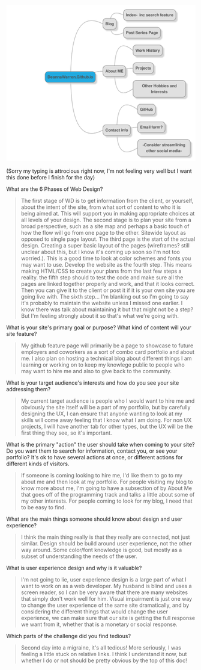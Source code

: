 ![This is my site map.](imgs/site-map.png)

(Sorry my typing is attrocious right now, I'm not feeling very well but I want this done before I finish for the day)

What are the 6 Phases of Web Design?
>The first stage of WD is to get information from the client, or yourself, about the intent of the site, from what sort of content to who it is being aimed at. This will support you in making appropriate choices at all levels of your design.
>The second stage is to plan your site from a broad perspective, such as a site map and perhaps a basic touch of how the flow will go from one page to the other. Sitewide layout as opposed to single page layout.
> The third page is the start of the actual design. Creating a super basic layout of the pages (wireframes? still unclear about this, but I know it's coming up soon so I'm not too worried.). This is a good time to look at color schemes and fonts you may want to use.
>Develop the website as the fourth step. This means making HTML/CSS to create your plans from the last few steps a reality.
> the fifth step  should to test the code and make sure all the pages are linked together properly and work, and that it looks correct. Then you can give it to the client or post it if it is your own site you are going live with.
> The sixth step... I'm blanking out so I'm going to say it's probably to maintain the website unless I missed one earlier. I know there was talk about maintaining it but that might not be a step? But I'm feeling strongly about it so that's what we're going with.

What is your site's primary goal or purpose? What kind of content will your site feature?
>My github feature page will primarily be a page to showcase to future employers and coworkers as a sort of combo card portfolio and about me. I also plan on hosting a technical blog about different things I am learning or working on to keep my knowlege public to people who may want to hire me and also to give back to the community.

What is your target audience's interests and how do you see your site addressing them?
>My current target audience is people who I would want to hire me and obviously the site itself will be a part of my portfolio, but by carefully designing the UX, I can ensure that anyone wanting to look at my skills will come away feeling that I know what I am doing. For non UX projects, I will have another tab for other types, but the UX will be the first thing they see, so it's important.

What is the primary "action" the user should take when coming to your site? Do you want them to search for information, contact you, or see your portfolio? It's ok to have several actions at once, or different actions for different kinds of visitors.
>If someone is coming looking to hire me, I'd like them to go to my about me and then look at my portfolio.
>For people visiting my blog to know more about me, I'm going to have a subsection of by About Me that goes off of the programming track and talks a little about some of my other interests.
>For people coming to look for my blog, I need that to be easy to find.


What are the main things someone should know about design and user experience?
>I think the main thing really is that they really are connected, not just similar. Design should be build around user experience, not the other way around. Some color/font knowledge is good, but mostly as a subset of understanding the needs of the user.

What is user experience design and why is it valuable?
>I'm not going to lie, user experience design is a large part of what I want to work on as a web developer. My husband is blind and uses a screen reader, so I can be very aware that there are many websites that simply don't work well for him. Visual impairment is just one way to change the user experience of the same site dramatically, and by considering the different things that would change the user experience, we can make sure that our site is getting the full response we want from it, whether that is a monetary or social response.

Which parts of the challenge did you find tedious?
>Second day into a migraine, it's all tedious! More seriously, I was feeling a little stuck on relative links. I think I understand it now, but whether I do or not should be pretty obvious by the top of this doc!